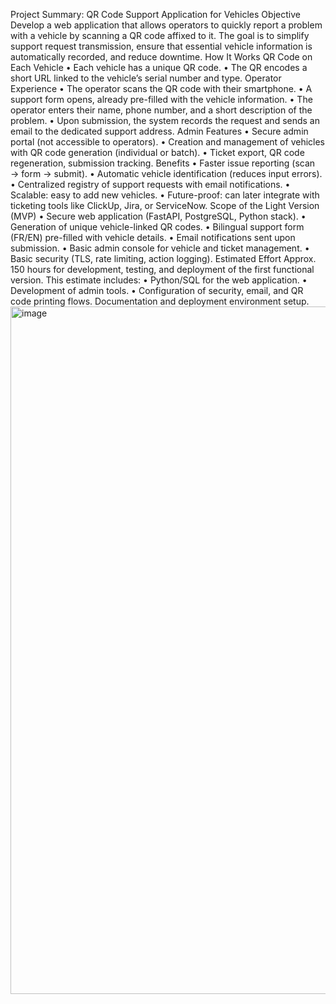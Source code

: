 Project Summary: QR Code Support Application for Vehicles
Objective
Develop a web application that allows operators to quickly report a problem with a vehicle by scanning a QR code affixed to it. The goal is to simplify support request transmission, ensure that essential vehicle information is automatically recorded, and reduce downtime.
How It Works
QR Code on Each Vehicle
	• Each vehicle has a unique QR code.
	• The QR encodes a short URL linked to the vehicle’s serial number and type.
Operator Experience
	• The operator scans the QR code with their smartphone.
	• A support form opens, already pre-filled with the vehicle information.
	• The operator enters their name, phone number, and a short description of the problem.
	• Upon submission, the system records the request and sends an email to the dedicated support address.
Admin Features
	• Secure admin portal (not accessible to operators).
	• Creation and management of vehicles with QR code generation (individual or batch).
	• Ticket export, QR code regeneration, submission tracking.
Benefits
	• Faster issue reporting (scan → form → submit).
	• Automatic vehicle identification (reduces input errors).
	• Centralized registry of support requests with email notifications.
	• Scalable: easy to add new vehicles.
	• Future-proof: can later integrate with ticketing tools like ClickUp, Jira, or ServiceNow.
Scope of the Light Version (MVP)
	• Secure web application (FastAPI, PostgreSQL, Python stack).
	• Generation of unique vehicle-linked QR codes.
	• Bilingual support form (FR/EN) pre-filled with vehicle details.
	• Email notifications sent upon submission.
	• Basic admin console for vehicle and ticket management.
	• Basic security (TLS, rate limiting, action logging).
Estimated Effort
Approx. 150 hours for development, testing, and deployment of the first functional version.
This estimate includes:
	• Python/SQL for the web application.
	• Development of admin tools.
	• Configuration of security, email, and QR code printing flows.
Documentation and deployment environment setup.<img width="1059" height="1100" alt="image" src="https://github.com/user-attachments/assets/d518db7e-0ba8-4f96-880f-140b51318cc7" />
